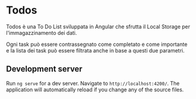 # Todos

Todos è una To Do List sviluppata in Angular che sfrutta il Local Storage per l'immagazzinamento dei dati.

Ogni task può essere contrassegnato come completato e come importante e la lista dei task può essere filtrata anche in base a questi due parametri.

## Development server

Run `ng serve` for a dev server. Navigate to `http://localhost:4200/`. The application will automatically reload if you change any of the source files.
